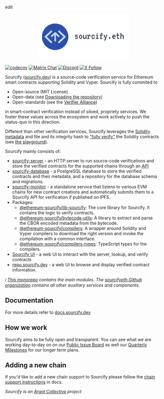 edit 
&nbsp;

<p align="center">
  &nbsp;
  <a href="https://sourcify.dev"><img src="https://raw.githubusercontent.com/sourcifyeth/assets/master/logo-assets-png/sourcify-eth-card.png" alt="sourcify logo" role="presentation" width=300></a>
</p>

[![codecov](https://codecov.io/gh/argotorg/sourcify/branch/staging/graph/badge.svg?token=eN6XDAwWfV)](https://codecov.io/gh/argotorg/sourcify)
[![Matrix Chat](https://img.shields.io/badge/Matrix%20-chat-brightgreen?style=plastic&logo=matrix)](https://matrix.to/#/#ethereum_source-verify:gitter.im)
[![Discord](https://img.shields.io/badge/Discord%20-chat-brightgreen?style=plastic&logo=discord)](https://discord.com/invite/6aqd9cfZ9s)
[![X Follow](https://img.shields.io/twitter/follow/SourcifyEth?style=plastic&logo=x)](https://X.com/SourcifyEth)

Sourcify ([sourcify.dev](https://sourcify.dev)) is a source-code verification service for Ethereum smart contracts supporting Solidity and Vyper. Sourcify is fully commited to

- Open-source (MIT License)
- Open-data (see [Downloading the repository](https://docs.sourcify.dev/docs/repository/))
- Open-standards (see the [Verifier Alliance](https://github.com/verifier-alliance))

in smart-contract verification instead of siloed, propriety services. We foster these values across the ecosystem and work actively to push the status-quo in this direction.

Different than other verification services, Sourcify leverages the [Solidity metadata](https://docs.sourcify.dev/docs/metadata/) and file and its integrity hash to ["fully verify"](https://docs.sourcify.dev/docs/full-vs-partial-match/) the Solidity contracts (see [the playground](https://playground.sourcify.dev)).

Sourcify mainly consists of:

- [sourcify-server](/services/server) - an HTTP server to run source-code verifications and store the verified contracts for the supported chains through an [API](https://docs.sourcify.dev/docs/api/)
- [sourcify-database](/services/database) - a PostgreSQL database to store the verified contracts and their metadata, and a repository for the database schema and migrations.
- [sourcify-monitor](/services/monitor) - a standalone service that listens to various EVM chains for new contract creations and automatically submits them to a Sourcify API for verification if published on IPFS.
- Packages:
  - [@ethereum-sourcify/lib-sourcify](/packages/lib-sourcify/): The core library for Sourcify. It contains the logic to verify contracts.
  - [@ethereum-sourcify/bytecode-utils](/packages/bytecode-utils/): A library to extract and parse the CBOR encoded metadata from the bytecode.
  - [@ethereum-sourcify/compilers](/packages/compilers/): A wrapper around Solidity and Vyper compilers to download the right version and invoke the compilation with a common interface.
  - [@ethereum-sourcify/compilers-types](/packages/compilers-types/): TypeScript types for the compilers.
- [Sourcify UI](https://github.com/sourcifyeth/ui) - a web UI to interact with the server, lookup, and verify contracts
- [repo.sourcify.dev](https://github.com/sourcifyeth/repo.sourcify.dev) - a web UI to browse and display verified contract information.

_ℹ️ [This monorepo](https://github.com/argotorg/sourcify) contains the main modules. The [sourcifyeth Github organization](https://github.com/sourcifyeth) contains all other auxiliary services and components._

## Documentation

For more details refer to [docs.sourcify.dev](https://docs.sourcify.dev/docs/intro/)

## How we work

Sourcify aims to be fully open and transparent. You can see what we are working day-to-day on on our [Public Issue Board](https://github.com/orgs/ethereum/projects/46) as well our [Quarterly Milestones](https://github.com/orgs/ethereum/projects/46/views/3) for our longer term plans.

## Adding a new chain

If you'd like to add a new chain support to Sourcify please follow the [chain support instructions](https://docs.sourcify.dev/docs/chain-support/) in docs.

_Sourcify is an [Argot Collective](https://argot.org) project_
